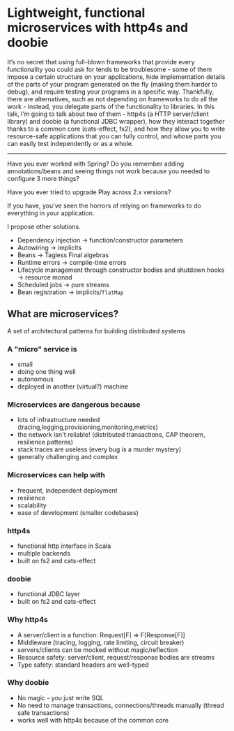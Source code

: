 # Lightweight, functional microservices with http4s and doobie

It’s no secret that using full-blown frameworks that provide every functionality you could ask for
tends to be troublesome - some of them impose a certain structure on your applications,
hide implementation details of the parts of your program generated on the fly (making them
harder to debug), and require testing your programs in a specific way.
Thankfully, there are alternatives, such as not depending on frameworks to do
all the work - instead, you delegate parts of the functionality to libraries.
In this talk, I’m going to talk about two of them - http4s (a HTTP server/client library)
and doobie (a functional JDBC wrapper), how they interact together thanks to a common core
(cats-effect, fs2), and how they allow you to write resource-safe applications that you can fully control,
and whose parts you can easily test independently or as a whole.

---

Have you ever worked with Spring? Do you remember adding annotations/beans and seeing things not work because you needed to configure 3 more things?

Have you ever tried to upgrade Play across 2.x versions?

If you have, you've seen the horrors of relying on frameworks to do everything in your application.

I propose other solutions.

- Dependency injection -> function/constructor parameters
- Autowiring -> implicits
- Beans -> Tagless Final algebras
- Runtime errors -> compile-time errors
- Lifecycle management through constructor bodies and shutdown hooks -> resource monad
- Scheduled jobs -> pure streams
- Bean registration -> implicits/`flatMap`

## What are microservices?

A set of architectural patterns for building distributed systems

### A "micro" service is

- small
- doing one thing well
- autonomous
- deployed in another (virtual?) machine

### Microservices are dangerous because
	
- lots of infrastructure needed (tracing,logging,provisioning,monitoring,metrics)
- the network isn't reliable! (distributed transactions, CAP theorem, resilience patterns)
- stack traces are useless (every bug is a murder mystery)
- generally challenging and complex

### Microservices can help with

- frequent, independent deployment
- resilience
- scalability
- ease of development (smaller codebases)

### http4s

- functional http interface in Scala
- multiple backends
- built on fs2 and cats-effect

### doobie

- functional JDBC layer
- built on fs2 and cats-effect

### Why http4s

- A server/client is a function: Request[F] => F[Response[F]]
- Middleware (tracing, logging, rate limiting, circuit breaker)
- servers/clients can be mocked without magic/reflection
- Resource safety: server/client, request/response bodies are streams
- Type safety: standard headers are well-typed

### Why doobie

- No magic - you just write SQL
- No need to manage transactions, connections/threads manually (thread safe transactions)
- works well with http4s because of the common core

